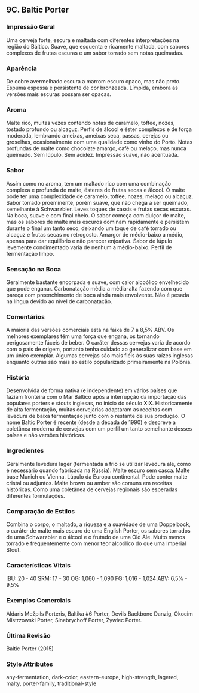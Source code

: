 ## 9C. Baltic Porter

### Impressão Geral

Uma cerveja forte, escura e maltada com diferentes interpretações na região do Báltico. Suave, que esquenta e ricamente maltada, com sabores complexos de frutas escuras e um sabor torrado sem notas queimadas.

### Aparência

De cobre avermelhado escura a marrom escuro opaco, mas não preto. Espuma espessa e persistente de cor bronzeada. Límpida, embora as versões mais escuras possam ser opacas.

### Aroma

Malte rico, muitas vezes contendo notas de caramelo, toffee, nozes, tostado profundo ou alcaçuz. Perfis de álcool e éster complexos e de força moderada, lembrando ameixas, ameixas seca, passas, cerejas ou groselhas, ocasionalmente com uma qualidade como vinho do Porto. Notas profundas de malte como chocolate amargo, café ou melaço, mas nunca queimado. Sem lúpulo. Sem acidez. Impressão suave, não acentuada.

### Sabor

Assim como no aroma, tem um maltado rico com uma combinação complexa e profunda de malte, ésteres de frutas secas e álcool. O malte pode ter uma complexidade de caramelo, toffee, nozes, melaço ou alcaçuz. Sabor torrado proeminente, porém suave, que não chega a ser queimado, semelhante à Schwarzbier. Leves toques de cassis e frutas secas escuras. Na boca, suave e com final cheio. O sabor começa com dulçor de malte, mas os sabores de malte mais escuros dominam rapidamente e persistem durante o final um tanto seco, deixando um toque de café torrado ou alcaçuz e frutas secas no retrogosto. Amargor de médio-baixo a médio, apenas para dar equilíbrio e não parecer enjoativa. Sabor de lúpulo levemente condimentado varia de nenhum a médio-baixo. Perfil de fermentação limpo.

### Sensação na Boca

Geralmente bastante encorpada e suave, com calor alcoólico envelhecido que pode enganar. Carbonatação média a média-alta fazendo com que pareça com preenchimento de boca ainda mais envolvente. Não é pesada na língua devido ao nível de carbonatação.

### Comentários

A maioria das versões comerciais está na faixa de 7 a 8,5% ABV. Os melhores exemplares têm uma força que engana, os tornando perigosamente fáceis de beber. O caráter dessas cervejas varia de acordo com o país de origem, portanto tenha cuidado ao generalizar com base em um único exemplar. Algumas cervejas são mais fiéis às suas raízes inglesas enquanto outras são mais ao estilo popularizado primeiramente na Polônia.

### História

Desenvolvida de forma nativa (e independente) em vários países que faziam fronteira com o Mar Báltico após a interrupção da importação das populares porters e stouts inglesas, no início do século XIX. Historicamente de alta fermentação, muitas cervejarias adaptaram as receitas com levedura de baixa fermentação junto com o restante de sua produção. O nome Baltic Porter é recente (desde a década de 1990) e descreve a coletânea moderna de cervejas com um perfil um tanto semelhante desses países e não versões históricas.

### Ingredientes

Geralmente levedura lager (fermentada a frio se utilizar levedura ale, como é necessário quando fabricada na Rússia). Malte escuro sem casca. Malte base Munich ou Vienna. Lúpulo da Europa continental. Pode conter malte cristal ou adjuntos. Malte brown ou amber são comuns em receitas históricas. Como uma coletânea de cervejas regionais são esperadas diferentes formulações.

### Comparação de Estilos

Combina o corpo, o maltado, a riqueza e a suavidade de uma Doppelbock, o caráter de malte mais escuro de uma English Porter, os sabores torrados de uma Schwarzbier e o álcool e o frutado de uma Old Ale. Muito menos torrado e frequentemente com menor teor alcoólico do que uma Imperial Stout.

### Características Vitais

IBU: 20 - 40
SRM: 17 - 30
OG: 1,060 - 1,090
FG: 1,016 - 1,024
ABV: 6,5% - 9,5%

### Exemplos Comerciais

Aldaris Mežpils Porteris, Baltika #6 Porter, Devils Backbone Danzig, Okocim Mistrzowski Porter, Sinebrychoff Porter, Zywiec Porter.

### Última Revisão

Baltic Porter (2015)

### Style Attributes

any-fermentation, dark-color, eastern-europe, high-strength, lagered, malty, porter-family, traditional-style

